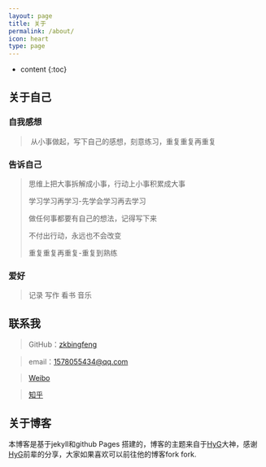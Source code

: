 ```yaml
---
layout: page
title: 关于
permalink: /about/
icon: heart
type: page
---
```


* content
{:toc}

## 关于自己

### 自我感想

> ​	从小事做起，写下自己的感想，刻意练习，重复重复再重复
>

### 告诉自己

> 思维上把大事拆解成小事，行动上小事积累成大事
>
> 学习学习再学习-先学会学习再去学习
>
> 做任何事都要有自己的想法，记得写下来
>
> 不付出行动，永远也不会改变
>
> 重复重复再重复-重复到熟练

### 爱好

> 记录 写作 看书 音乐


## 联系我

> GitHub：[zkbingfeng](https://github.com/zkbingfeng)

> email：1578055434@qq.com

> [Weibo](https://weibo.com/u/5977328095)

> [知乎](https://www.zhihu.com/people/zhu-kun-26-31/activities)


## 关于博客
本博客是基于jekyll和github Pages 搭建的，博客的主题来自于[HyG](https://github.com/Gaohaoyang)大神，感谢[HyG](https://github.com/Gaohaoyang)前辈的分享，大家如果喜欢可以前往他的博客fork fork.
